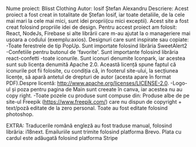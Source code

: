 Nume proiect: Blisst Clothing
Autor: Iosif Ștefan Alexandru
Descriere: Acest proiect a fost creat in totalitate de Ștefan Iosif, iar toate detaliile, de la cele mai mari la cele mai mici, sunt idei proprii(cu mici exceptii). Acest site a fost creat folosind propriile idei de design. Pentru accest proiect am folosit: React, NodeJs, Firebase si alte librării care m-au ajutat la o manageriere mai ușoara a codului (exemplu:axios). 
Designuri care sunt inspirate sau copiate: 
  -Toate ferestrele de tip PopUp. Sunt importate folosind librăria SweetAlert2
  -Confetiile pentru butonul de 'favorite'. Sunt importante folosind librăria react-confetti
  -toate iconurile. Sunt iconuri denumite Iconpark, iar acestea sunt sub licența denumită Apache 2.0. Această licență spune faptul că iconurile pot fii folosite, cu condiția că, in footerul site-ului, la secțiunea licențe, să apară antetul de drepturi de autor (acesta apare în format PDF).Despre licentă: http://www.apache.org/licenses/LICENSE-2.0.
  -Logo-ul și poza pentru pagina de Main sunt creeate în canva, iar acestea nu au copy right.
  -Toate pozele cu produse sunt compuse din: Produse albe de pe site-ul Freepik (https://www.freepik.com/) care nu dispun de copyright + text/poză editate de la zero personal. Toate au fost editate folosind photoshop. 
  
EXTRA: Traducerile română engleză au fost traduse manual, folosind librăria: i18next. Emailuriile sunt trimite folosind platforma Brevo. Plata cu cardul este adăugată folosind platforma Stripe
